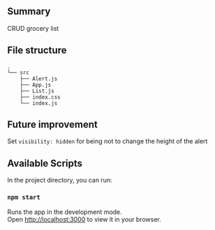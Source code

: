 ## Summary

CRUD grocery list

## File structure

```
.
└── src
    ├── Alert.js
    ├── App.js
    ├── List.js
    ├── index.css
    └── index.js
```

## Future improvement

Set `visibility: hidden` for being not to change the height of the alert

## Available Scripts

In the project directory, you can run:

### `npm start`

Runs the app in the development mode.\
Open [http://localhost:3000](http://localhost:3000) to view it in your browser.